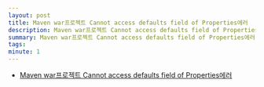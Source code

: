 ```yaml
---
layout: post
title: Maven war프로젝트 Cannot access defaults field of Properties에러
description: Maven war프로젝트 Cannot access defaults field of Properties에러
summary: Maven war프로젝트 Cannot access defaults field of Properties에러
tags: 
minute: 1
---
```

* [Maven war프로젝트 Cannot access defaults field of Properties에러](https://velog.io/@yiwonjin/Maven-war%ED%94%84%EB%A1%9C%EC%A0%9D%ED%8A%B8-Cannot-access-defaults-field-of-Properties%EC%97%90%EB%9F%AC)